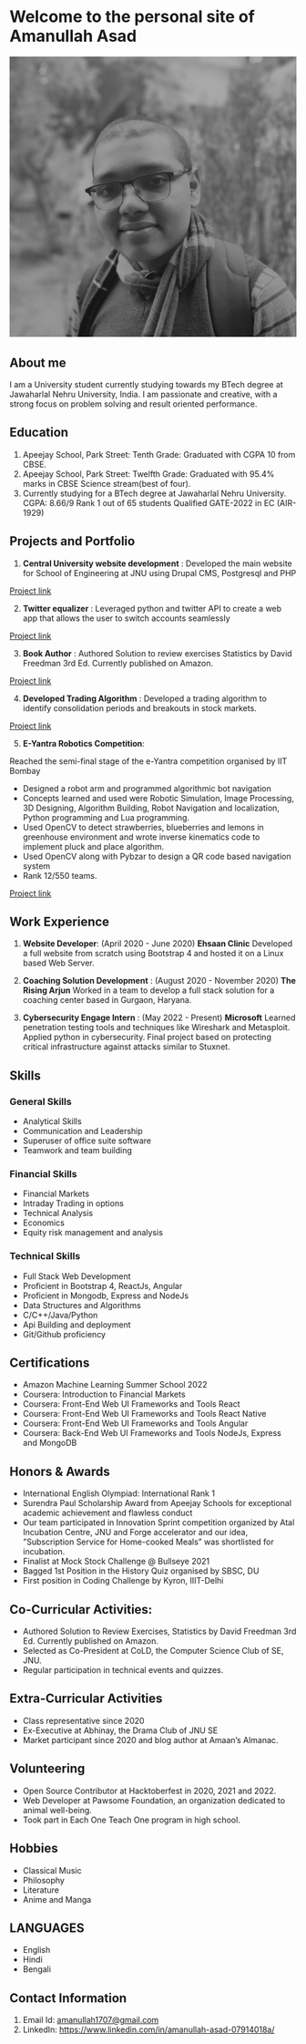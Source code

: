 # Welcome to the personal site of Amanullah Asad

![my picture](/assets/dp2bw.jpg)

## About me

I am a University student currently studying towards my BTech degree at Jawaharlal Nehru University, India. I am passionate and creative, with a strong focus on problem solving and result oriented performance. 

## Education

1. Apeejay School, Park Street: Tenth Grade: Graduated with CGPA 10 from CBSE. 
2. Apeejay School, Park Street: Twelfth Grade: Graduated with 95.4% marks in CBSE Science stream(best of four).
3. Currently studying for a BTech degree at Jawaharlal Nehru University.
CGPA: 8.66/9
Rank 1 out of 65 students
Qualified GATE-2022 in EC (AIR-1929)



## Projects and Portfolio

1. **Central University website development** : Developed the main website for School of Engineering at JNU using Drupal
CMS, Postgresql and PHP

[Project link](http://soe.jnu.ac.in/)

2. **Twitter equalizer** : Leveraged python and twitter API to create a web app that allows the user to
switch accounts seamlessly

[Project link](https://colab.research.google.com/drive/1YgsnDbAeVKezhCyrqlaGKBBGgSbeUlQJ?usp=sharing)

3. **Book Author** : Authored Solution to review exercises Statistics by David Freedman 3rd Ed.
Currently published on Amazon.

[Project link](https://www.amazon.in/Solution-review-exercises-Statistics-Freedman-ebook/dp/B08DNSTHLD)

4. **Developed Trading Algorithm** : Developed a trading algorithm to identify consolidation periods and
breakouts in stock markets.

[Project link](https://github.com/AmaaniGoose/FinanceProject) 

5. **E-Yantra Robotics Competition**: 

Reached the semi-final stage of the e-Yantra competition organised by IIT Bombay
-  Designed a robot arm and programmed algorithmic bot navigation
-  Concepts learned and used were Robotic Simulation, Image Processing, 3D Designing, Algorithm Building,
Robot Navigation and localization, Python programming and Lua programming.
-  Used OpenCV to detect strawberries, blueberries and lemons in greenhouse environment and wrote inverse
kinematics code to implement pluck and place algorithm.
-  Used OpenCV along with Pybzar to design a QR code based navigation system
-  Rank 12/550 teams.

[Project link](https://portal.e-yantra.org/themeIntro) 

## Work Experience

1. **Website Developer**: (April 2020 - June 2020) 
**Ehsaan Clinic**
Developed a full website from scratch using Bootstrap 4 and hosted it on a Linux based Web Server.

2. **Coaching Solution Development** : (August 2020 - November 2020) 
**The Rising Arjun**
Worked in a team to develop a full stack solution for a coaching center based in Gurgaon, Haryana.

3. **Cybersecurity Engage Intern** : (May 2022 - Present)
**Microsoft**
Learned penetration testing tools and techniques like Wireshark and Metasploit. Applied python in cybersecurity.
Final project based on protecting critical infrastructure against attacks similar to Stuxnet.

## Skills 

### General Skills
-  Analytical Skills
- Communication and Leadership
- Superuser of office suite software
- Teamwork and team building

### Financial Skills
- Financial Markets
- Intraday Trading in options
- Technical Analysis
- Economics
- Equity risk management and analysis

### Technical Skills
- Full Stack Web Development
- Proficient in Bootstrap 4, ReactJs, Angular
- Proficient in Mongodb, Express and NodeJs
- Data Structures and Algorithms
- C/C++/Java/Python
- Api Building and deployment
- Git/Github proficiency

## Certifications

- Amazon Machine Learning Summer School 2022
- Coursera: Introduction to Financial Markets
- Coursera:  Front-End Web UI Frameworks and Tools React
- Coursera:  Front-End Web UI Frameworks and Tools React Native
- Coursera:  Front-End Web UI Frameworks and Tools Angular
- Coursera:  Back-End Web UI Frameworks and Tools NodeJs, Express and MongoDB

## Honors & Awards

-  International English Olympiad: International Rank 1
-  Surendra Paul Scholarship Award from Apeejay Schools for exceptional academic achievement and flawless
conduct
-  Our team participated in Innovation Sprint competition organized by Atal Incubation Centre, JNU and Forge
accelerator and our idea, ”Subscription Service for Home-cooked Meals” was shortlisted for incubation.
-  Finalist at Mock Stock Challenge @ Bullseye 2021
-  Bagged 1st Position in the History Quiz organised by SBSC, DU
-  First position in Coding Challenge by Kyron, IIIT-Delhi

## Co-Curricular Activities: 

-  Authored Solution to Review Exercises, Statistics by David Freedman 3rd Ed. Currently published on Amazon.
-  Selected as Co-President at CoLD, the Computer Science Club of SE, JNU.
-  Regular participation in technical events and quizzes.

## Extra-Curricular Activities

-  Class representative since 2020
-  Ex-Executive at Abhinay, the Drama Club of JNU SE
-  Market participant since 2020 and blog author at Amaan’s Almanac.

## Volunteering

-  Open Source Contributor at Hacktoberfest in 2020, 2021 and 2022.
-  Web Developer at Pawsome Foundation, an organization dedicated to animal well-being.
-  Took part in Each One Teach One program in high school.

## Hobbies

- Classical Music
- Philosophy
- Literature
- Anime and Manga

## LANGUAGES
-  English
-  Hindi
-  Bengali

## Contact Information

1. Email Id: amanullah1707@gmail.com
2. LinkedIn: https://www.linkedin.com/in/amanullah-asad-07914018a/
